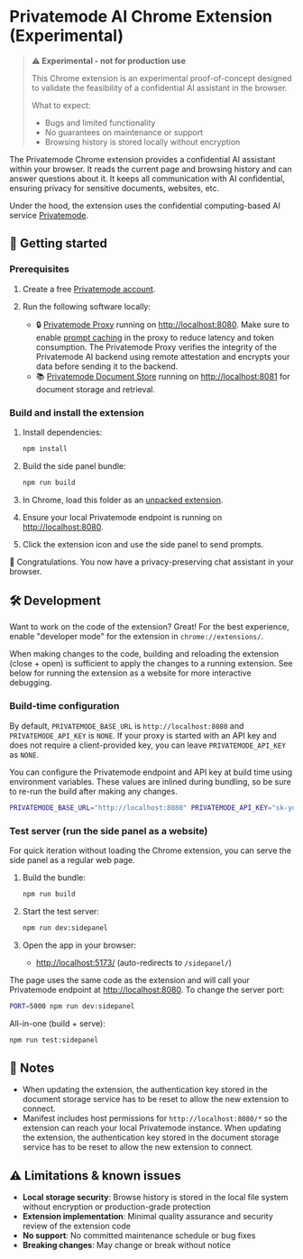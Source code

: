 # Privatemode AI Chrome Extension (Experimental)

> **⚠️ Experimental - not for production use**
>
> This Chrome extension is an experimental proof-of-concept designed to validate the feasibility of a confidential AI assistant in the browser. 
>
> What to expect:
> - Bugs and limited functionality
> - No guarantees on maintenance or support
> - Browsing history is stored locally without encryption

The Privatemode Chrome extension provides a confidential AI assistant within your browser. It reads the current page and browsing history and can answer questions about it. It keeps all communication with AI confidential, ensuring privacy for sensitive documents, websites, etc. 

Under the hood, the extension uses the confidential computing-based AI service [Privatemode](https://www.privatemode.ai/).

## 🚀 Getting started

### Prerequisites

1. Create a free [Privatemode account](https://portal.privatemode.ai/sign-in/create). 

2. Run the following software locally: 

    - 🔒 [Privatemode Proxy](https://docs.privatemode.ai/guides/proxy-configuration) running on <http://localhost:8080>. Make sure to enable [prompt caching](https://docs.privatemode.ai/guides/proxy-configuration#prompt-caching) in the proxy to reduce latency and token consumption. The Privatemode Proxy verifies the integrity of the Privatemode AI backend using remote attestation and encrypts your data before sending it to the backend.  
    - 📚 [Privatemode Document Store](https://github.com/edgelesssys/privatemode-document-store-demo) running on <http://localhost:8081> for document storage and retrieval.

### Build and install the extension


1. Install dependencies:

    ```sh
    npm install
    ```

2. Build the side panel bundle:

    ```sh
    npm run build
    ```

3. In Chrome, load this folder as an [unpacked extension](https://developer.chrome.com/docs/extensions/mv3/getstarted/development-basics/#load-unpacked).
4. Ensure your local Privatemode endpoint is running on <http://localhost:8080>.
5. Click the extension icon and use the side panel to send prompts.

🎉 Congratulations. You now have a privacy-preserving chat assistant in your browser.

## 🛠️ Development

Want to work on the code of the extension? Great! For the best experience, enable "developer mode" for the extension in `chrome://extensions/`.

When making changes to the code, building and reloading the extension (close + open) is sufficient to apply the changes to a running extension. See below for running the extension as a website for more interactive debugging.

### Build-time configuration

By default, `PRIVATEMODE_BASE_URL` is `http://localhost:8080` and `PRIVATEMODE_API_KEY` is `NONE`. If your proxy is started with an API key and does not require a client-provided key, you can leave `PRIVATEMODE_API_KEY` as `NONE`.

You can configure the Privatemode endpoint and API key at build time using environment variables. These values are inlined during bundling, so be sure to re-run the build after making any changes.

```sh
PRIVATEMODE_BASE_URL="http://localhost:8080" PRIVATEMODE_API_KEY="sk-your-key" npm run build
```

### Test server (run the side panel as a website)

For quick iteration without loading the Chrome extension, you can serve the side panel as a regular web page.

1. Build the bundle:

    ```sh
    npm run build
    ```

2. Start the test server:

    ```sh
    npm run dev:sidepanel
    ```

3. Open the app in your browser:

    - <http://localhost:5173/> (auto-redirects to `/sidepanel/`)

The page uses the same code as the extension and will call your Privatemode endpoint at <http://localhost:8080>. To change the server port:

```sh
PORT=5000 npm run dev:sidepanel
```

All-in-one (build + serve):

```sh
npm run test:sidepanel
```

## 📝 Notes

* When updating the extension, the authentication key stored in the document storage service has to be reset to allow the new extension to connect.
* Manifest includes host permissions for `http://localhost:8080/*` so the extension can reach your local Privatemode instance.
When updating the extension, the authentication key stored in the document storage service has to be reset to allow the new extension to connect.

## ⚠️ Limitations & known issues

- **Local storage security**: Browse history is stored in the local file system without encryption or production-grade protection
- **Extension implementation**: Minimal quality assurance and security review of the extension code
- **No support**: No committed maintenance schedule or bug fixes
- **Breaking changes**: May change or break without notice
